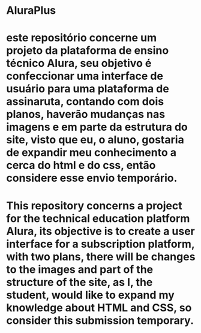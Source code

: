 # AluraPlus

# este repositório concerne um projeto da plataforma de ensino técnico Alura, seu objetivo é confeccionar uma interface de usuário para uma plataforma de assinaruta, contando com dois planos, haverão mudanças nas imagens e em parte da estrutura do site, visto que eu, o aluno, gostaria de expandir meu conhecimento a cerca do html e do css, então considere esse envio temporário.

# This repository concerns a project for the technical education platform Alura, its objective is to create a user interface for a subscription platform, with two plans, there will be changes to the images and part of the structure of the site, as I, the student, would like to expand my knowledge about HTML and CSS, so consider this submission temporary.
